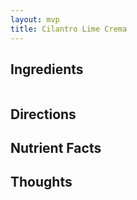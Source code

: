 ```yaml
---
layout: mvp
title: Cilantro Lime Crema
---
```


## Ingredients

```
```

## Directions


## Nutrient Facts

## Thoughts
